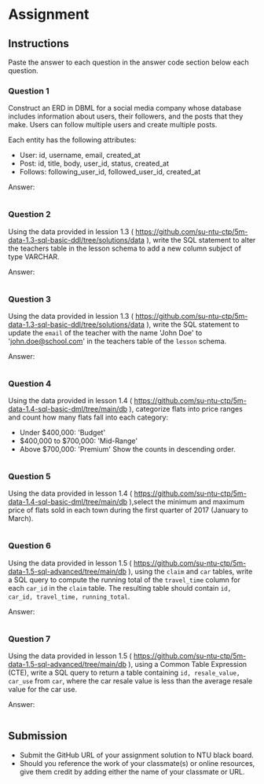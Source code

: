 # Assignment

## Instructions

Paste the answer to each question in the answer code section below each question.

### Question 1

Construct an ERD in DBML for a social media company whose database includes information about users, their followers, and the posts that they make. Users can follow multiple users and create multiple posts.

Each entity has the following attributes:

- User: id, username, email, created_at
- Post: id, title, body, user_id, status, created_at
- Follows: following_user_id, followed_user_id, created_at

Answer:

```dbml

```
### Question 2

Using the data provided in lession 1.3 ( https://github.com/su-ntu-ctp/5m-data-1.3-sql-basic-ddl/tree/solutions/data ), write the SQL statement to alter the teachers table in the lesson schema to add a new column subject of type VARCHAR.

Answer:

```sql

```

### Question 3

Using the data provided in lession 1.3 ( https://github.com/su-ntu-ctp/5m-data-1.3-sql-basic-ddl/tree/solutions/data ), write the SQL statement to update the `email` of the teacher with the name 'John Doe' to 'john.doe@school.com' in the teachers table of the `lesson` schema.

Answer:

```sql

```
### Question 4

Using the data provided in lesson 1.4 ( https://github.com/su-ntu-ctp/5m-data-1.4-sql-basic-dml/tree/main/db ), categorize flats into price ranges and count how many flats fall into each category:

- Under $400,000: 'Budget'
- $400,000 to $700,000: 'Mid-Range'
- Above $700,000: 'Premium'
  Show the counts in descending order.

```sql

```

### Question 5

Using the data provided in lesson 1.4 ( https://github.com/su-ntu-ctp/5m-data-1.4-sql-basic-dml/tree/main/db ),select the minimum and maximum price of flats sold in each town during the first quarter of 2017 (January to March).

```sql

```
### Question 6

Using the data provided in lesson 1.5 ( https://github.com/su-ntu-ctp/5m-data-1.5-sql-advanced/tree/main/db ), using the `claim` and `car` tables, write a SQL query to compute the running total of the `travel_time` column for each `car_id` in the `claim` table. The resulting table should contain `id, car_id, travel_time, running_total`.

Answer:

```sql

```

### Question 7

Using the data provided in lesson 1.5 ( https://github.com/su-ntu-ctp/5m-data-1.5-sql-advanced/tree/main/db ), using a Common Table Expression (CTE), write a SQL query to return a table containing `id, resale_value, car_use` from `car`, where the car resale value is less than the average resale value for the car use.

Answer:

```sql

```

## Submission

- Submit the GitHub URL of your assignment solution to NTU black board.
- Should you reference the work of your classmate(s) or online resources, give them credit by adding either the name of your classmate or URL.
